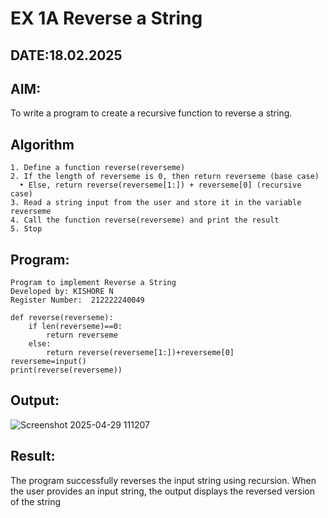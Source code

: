 # EX 1A Reverse a String
## DATE:18.02.2025
## AIM:
To write a program to create a recursive function to reverse a string.

## Algorithm
```
1. Define a function reverse(reverseme)
2. If the length of reverseme is 0, then return reverseme (base case)
  • Else, return reverse(reverseme[1:]) + reverseme[0] (recursive case)
3. Read a string input from the user and store it in the variable reverseme
4. Call the function reverse(reverseme) and print the result
5. Stop  
```
## Program:
```
Program to implement Reverse a String
Developed by: KISHORE N
Register Number:  212222240049

def reverse(reverseme):
    if len(reverseme)==0:
        return reverseme
    else:
        return reverse(reverseme[1:])+reverseme[0]
reverseme=input()
print(reverse(reverseme))

```

## Output:

![Screenshot 2025-04-29 111207](https://github.com/user-attachments/assets/b5812454-1f4d-47fa-a5d1-80c8601f4c98)


## Result:
The program successfully reverses the input string using recursion. When the user provides an input string, the output displays the reversed version of the string
